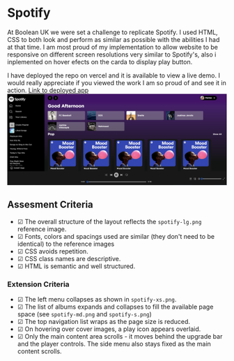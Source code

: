 # Spotify

At Boolean UK we were set a challenge to replicate Spotify. I used HTML, CSS to both look and perform as similar as possible with the abilities I had at that time. I am most proud of my implementation to allow website to be responsive on different screen resolutions very similar to Spotify's, also i inplemented on hover efects on the carda to display play button.

I have deployed the repo on vercel and it is available to view a live demo. I would really appreciate if you viewed the work I am so proud of and see it in action.
<a href='https://spotify-clone-amber-six.vercel.app/'> Link to deployed app<a/>
<img src="./assets//img/my-spotify-version.png" alt="my-sotify version"/>

## Assesment Criteria

* &#9745; The overall structure of the layout reflects the `spotify-lg.png` reference image.
* &#9745; Fonts, colors and spacings used are similar (they don't need to be identical) to the reference images
* &#9745; CSS avoids repetition.
* &#9745; CSS class names are descriptive.
* &#9745; HTML is semantic and well structured.

### Extension Criteria

* &#9745; The left menu collapses as shown in `spotify-xs.png`.
* &#9745; The list of albums expands and collapses to fill the available page space (see `spotify-md.png` and `spotify-s.png`)
* &#9745; The top navigation list wraps as the page size is reduced.
* &#9745; On hovering over cover images, a play icon appears overlaid.
* &#9745; Only the main content area scrolls - it moves behind the upgrade bar and the player controls. The side menu also stays fixed as the main content scrolls.
